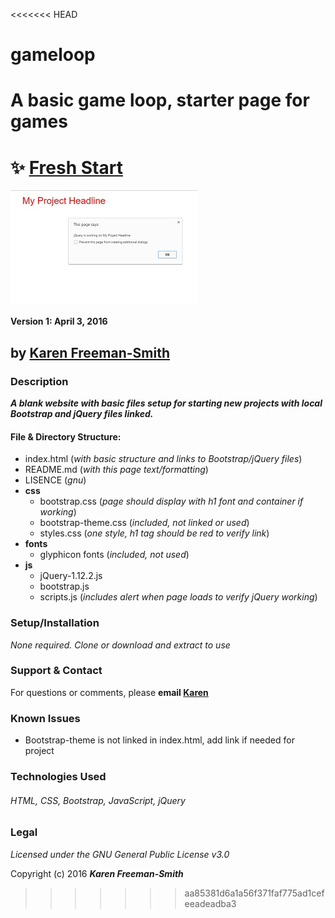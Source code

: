 <<<<<<< HEAD
# gameloop
A basic game loop, starter page for games
=======
# :sparkles: [Fresh Start](http://karenfreemansmith.github.io/freshstart)
![project screenshot](/img/screenshot.jpg)

__Version 1: April 3, 2016__
## by [Karen Freeman-Smith](http://karenfreemansmith.github.io)

### Description
__*A blank website with basic files setup for starting new projects with local Bootstrap and jQuery files linked.*__
#### File & Directory Structure:
* index.html (*with basic structure and links to Bootstrap/jQuery files*)
* README.md (*with this page text/formatting*)
* LISENCE (*gnu*)
* __css__
  * bootstrap.css (*page should display with h1 font and container if working*)
  * bootstrap-theme.css (*included, not linked or used*)
  * styles.css (*one style, h1 tag should be red to verify link*)
* __fonts__
  * glyphicon fonts (*included, not used*)
* __js__
  * jQuery-1.12.2.js
  * bootstrap.js
  * scripts.js (*includes alert when page loads to verify jQuery working*)

### Setup/Installation
*None required. Clone or download and extract to use*

### Support & Contact
For questions or comments, please __email [Karen](karenfreemansmith@gmail.com)__

### Known Issues
* Bootstrap-theme is not linked in index.html, add link if needed for project

### Technologies Used
###### HTML, CSS, Bootstrap, JavaScript, jQuery

### Legal
*Licensed under the GNU General Public License v3.0*

Copyright (c) 2016 **_Karen Freeman-Smith_**
>>>>>>> aa85381d6a1a56f371faf775ad1cefeeadeadba3
